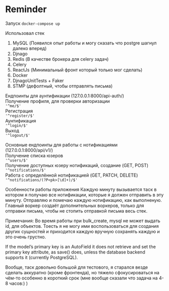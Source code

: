 # Reminder

Запуск 
```docker-compose up```

Использовал стек
1. MySQL (Появился опыт работы и могу сказать что postgre шагнул далеко вперед)
2. Djnago
3. Redis (В качестве брокера для celery задач)
4. Celery
5. ReactJs (Минимальный фронт который только мог сделать)
6. Docker
7. DjnagoUnitTests + Faker
8. STMP (дефолтный, чтобы отправлять письма)


Ендпоинты для аунтификации (127.0.0.1:8000/api-auth/)       
    Получение профиля, для проверки авторизации  
    ```'^me/$'```  
    Регистрация  
    ```'^register/$'```  
    Аунтификация  
    ```'^login/$'```  
    Выход  
    ```'^logout/$'```  
    
    
Основные ендпоинты для работы с нотификациями (127.0.0.1:8000/api/v1/)  
    Получение списка юзеров  
    ```'^users/$'```  
    Получение доступных юзеру нотификаций, создание (GET, POST)  
    ```'^notifications/$'```  
    Работа с определённой нотификацией (GET, PATCH, DELETE)  
    ```'^notifications/(?P<pk>[\d]+)/$'```  
    
Особенности работы приложения
    Каждую минуту вызывается таск в котором я получаю все нотификации, которые я должен отправить в эту минуту.
    Отправляю и помечаю каждую нотификацию, как выполненую.
    Главный воркер создаёт дополнительных воркеров, только для отправки письма, чтобы не стопить отправкой письма весь стек.
    
Примечания:
Во время работы при bulk_create, mysql не может выдать id, для объектов.
Тоесть я не могу ими воспользоваться для создания других сущностей и приходится каждую вручную сохранять каждую и это очень грустно.

If the model’s primary key is an AutoField it does not retrieve and set the primary key attribute, as save() does, unless the database backend supports it (currently PostgreSQL).

Вообще, таск довольно большой для тестового, я старался везде сделать аккуратно (кроме фронтенда), но тяжело сфокусироваться на чём-то особенно в короткий срок (мне вообще сказали что задача на 4-8 часов:) )
